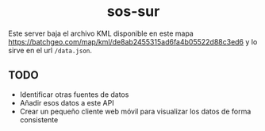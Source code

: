 <center><h1>sos-sur</h1></center>

Este server baja el archivo KML disponible en este mapa https://batchgeo.com/map/kml/de8ab2455315ad6fa4b05522d88c3ed6 y lo sirve en el url `/data.json`.

## TODO

- Identificar otras fuentes de datos
- Añadir esos datos a este API
- Crear un pequeño cliente web móvil para visualizar los datos de forma consistente
